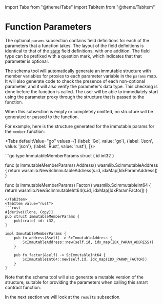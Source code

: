 import Tabs from "@theme/Tabs"
import TabItem from "@theme/TabItem"

# Function Parameters

The optional `params` subsection contains field definitions for each of the parameters
that a function takes. The layout of the field definitions is identical to that of
the [state](state.md) field definitions, with one addition. The field type can be prefixed
with a question mark, which indicates that that parameter is optional.

The schema tool will automatically generate an immutable structure with member variables
for proxies to each parameter variable in the `params` map. It will also generate code to
check the presence of each non-optional parameter, and it will also verify the parameter's
data type. This checking is done before the function is called. The user will be able to
immediately start using the parameter proxy through the structure that is passed to the
function.

When this subsection is empty or completely omitted, no structure will be generated or
passed to the function.

For example, here is the structure generated for the immutable params for the `member`
function:

<Tabs defaultValue="go"
    values={[
        {label: 'Go', value: 'go'},
        {label: 'Json', value: 'json'},
        {label: 'Rust', value: 'rust'},
    ]}>

<TabItem value="go">
```go
type ImmutableMemberParams struct {
    id int32
}

func (s ImmutableMemberParams) Address() wasmlib.ScImmutableAddress {
    return wasmlib.NewScImmutableAddress(s.id, idxMap[IdxParamAddress])
}

func (s ImmutableMemberParams) Factor() wasmlib.ScImmutableInt64 {
    return wasmlib.NewScImmutableInt64(s.id, idxMap[IdxParamFactor])
}
```
</TabItem>
<TabItem value="rust">
```rust
#[derive(Clone, Copy)]
pub struct ImmutableMemberParams {
    pub(crate) id: i32,
}

impl ImmutableMemberParams {
    pub fn address(&self) -> ScImmutableAddress {
        ScImmutableAddress::new(self.id, idx_map(IDX_PARAM_ADDRESS))
    }

    pub fn factor(&self) -> ScImmutableInt64 {
        ScImmutableInt64::new(self.id, idx_map(IDX_PARAM_FACTOR))
    }
}
```
</TabItem>
</Tabs>
Note that the schema tool will also generate a mutable version of the structure, suitable
for providing the parameters when calling this smart contract function.

In the next section we will look at the `results` subsection.
